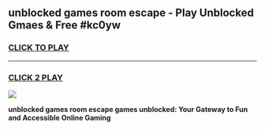 
## unblocked games room escape - Play Unblocked Gmaes & Free #kc0yw
<h3>
<a href="https://news.freeplayer.one?title=unblocked_games_room_escape&ref=03M">CLICK TO PLAY</a></h3>
<hr>

<h3>
<a href="https://news.freeplayer.one?title=unblocked_games_room_escape&ref=03M">CLICK 2 PLAY</a>
  
</h3>

<a href="https://news.freeplayer.one?title=unblocked_games_room_escape&ref=03M"><img src="https://clearcache.store/games.png"></a>


**unblocked games room escape games unblocked: Your Gateway to Fun and Accessible Online Gaming**
